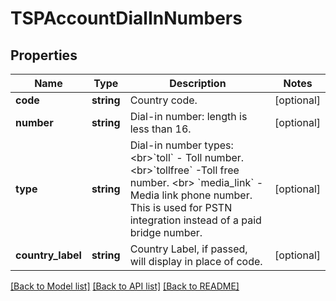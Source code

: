 # TSPAccountDialInNumbers

## Properties
Name | Type | Description | Notes
------------ | ------------- | ------------- | -------------
**code** | **string** | Country code. | [optional] 
**number** | **string** | Dial-in number: length is less than 16. | [optional] 
**type** | **string** | Dial-in number types:&lt;br&gt;&#x60;toll&#x60; - Toll number.&lt;br&gt;&#x60;tollfree&#x60; -Toll free number. &lt;br&gt; &#x60;media_link&#x60; - Media link phone number. This is used for PSTN integration instead of a paid bridge number. | [optional] 
**country_label** | **string** | Country Label, if passed, will display in place of code. | [optional] 

[[Back to Model list]](../README.md#documentation-for-models) [[Back to API list]](../README.md#documentation-for-api-endpoints) [[Back to README]](../README.md)



